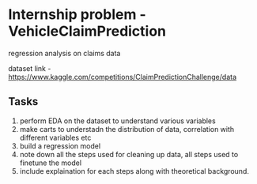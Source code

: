 # Internship problem -  VehicleClaimPrediction
regression analysis on claims data


dataset link - https://www.kaggle.com/competitions/ClaimPredictionChallenge/data

## Tasks
1. perform EDA on the dataset to understand various variables
2. make carts to understadn the distribution of data, correlation with different variables etc
3. build a regression model 
4. note down all the steps used for cleaning up data, all steps used to finetune the model
5. include explaination for each steps along with theoretical background. 

